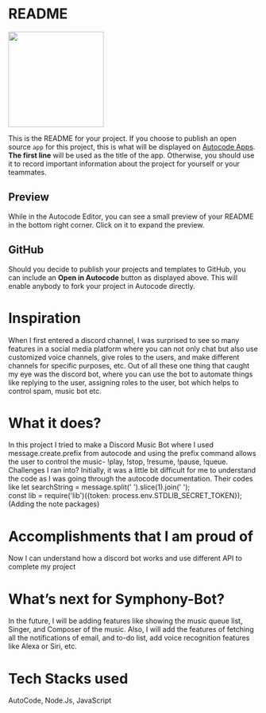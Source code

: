 # README
[<img src="https://open.autocode.com/static/images/open.svg?" width="192">](https://open.autocode.com/)

This is the README for your project. If you choose to publish an open source `app`
for this project, this is what will be displayed on [Autocode Apps](/app).
**The first line** will be used as the title of the app. Otherwise, you should use it
to record important information about the project for yourself or your teammates.

## Preview
While in the Autocode Editor, you can see a small preview of your README
in the bottom right corner. Click on it to expand the preview.

## GitHub
Should you decide to publish your projects and templates to GitHub,
you can include an **Open in Autocode** button as displayed above.
This will enable anybody to fork your project in Autocode directly.

# Inspiration
When I first entered a discord channel, I was surprised to see so many features in a social media platform where you can not only chat but also use customized voice channels, give roles to the users, and make different channels for specific purposes, etc. 
       Out of all these one thing that caught my eye was the discord bot, where you can use the bot to automate things like replying to the user, assigning roles to the user, bot which helps to control spam, music bot etc. 
  
# What it does?
In this project I tried to make a Discord Music Bot where I used message.create.prefix from autocode and using the prefix command allows the user to control the music- !play, !stop, !resume, !pause, !queue.
Challenges I ran into?
Initially, it was a little bit difficult for me to understand the code as I was going through the autocode documentation. Their codes like 
let searchString = message.split(' ').slice(1).join(' ');  
const lib = require('lib')({token: process.env.STDLIB_SECRET_TOKEN}); (Adding the note packages)

# Accomplishments that I am proud of
Now I can understand how a discord bot works and use different API to complete my project

# What’s next for Symphony-Bot?
In the future, I will be adding features like showing the music queue list, Singer, and Composer of the music. Also, I will add the features of fetching all the notifications of email, and to-do list, add voice recognition features like Alexa or Siri, etc. 

# Tech Stacks used
AutoCode, Node.Js, JavaScript